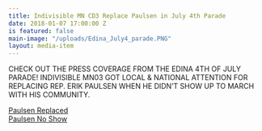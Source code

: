 ```yaml
---
title: Indivisible MN CD3 Replace Paulsen in July 4th Parade
date: 2018-01-07 17:00:00 Z
is featured: false
main-image: "/uploads/Edina_July4_parade.PNG"
layout: media-item
---
```


CHECK OUT THE PRESS COVERAGE FROM THE EDINA 4TH OF JULY PARADE!
INDIVISIBLE MN03 GOT LOCAL & NATIONAL ATTENTION FOR REPLACING REP. ERIK PAULSEN WHEN HE DIDN’T SHOW UP TO MARCH WITH HIS COMMUNITY.

<a href="http://thehill.com/blogs/blog-briefing-room/news-lawmaker-news/340717-protestors-replace-gop-rep-who-didnt-walk-in-july">Paulsen Replaced</a>
<br>
<a href="http://minnesota.cbslocal.com/2017/07/04/erik-paulsen-parade-no-show/">Paulsen No Show</a>
